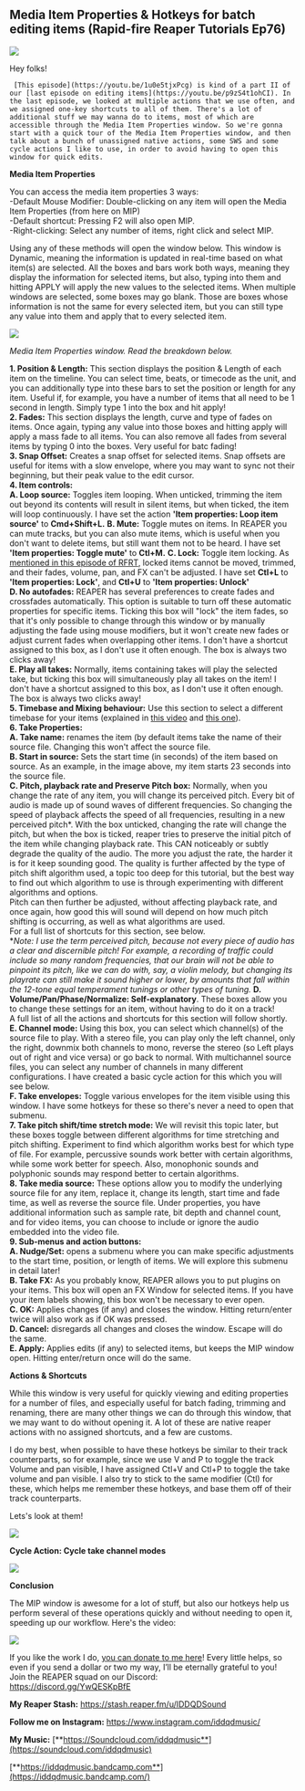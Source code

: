 ## Media Item Properties & Hotkeys for batch editing items (Rapid-fire Reaper Tutorials Ep76)

![](/blog/rfrt/76/93.jpg)

Hey folks!

     [This episode](https://youtu.be/1u0e5tjxPcg) is kind of a part II of our [last episode on editing items](https://youtu.be/p9zS4t1ohCI). In the last episode, we looked at multiple actions that we use often, and we assigned one-key shortcuts to all of them. There's a lot of additional stuff we may wanna do to items, most of which are accessible through the Media Item Properties window. So we're gonna start with a quick tour of the Media Item Properties window, and then talk about a bunch of unassigned native actions, some SWS and some cycle actions I like to use, in order to avoid having to open this window for quick edits.

**Media Item Properties**

You can access the media item properties 3 ways:  
-Default Mouse Modifier: Double-clicking on any item will open the Media Item Properties (from here on MIP)  
-Default shortcut: Pressing F2 will also open MIP.  
-Right-clicking: Select any number of items, right click and select MIP.

Using any of these methods will open the window below. This window is Dynamic, meaning the information is updated in real-time based on what item(s) are selected. All the boxes and bars work both ways, meaning they display the information for selected items, but also, typing into them and hitting APPLY will apply the new values to the selected items. When multiple windows are selected, some boxes may go blank. Those are boxes whose information is not the same for every selected item, but you can still type any value into them and apply that to every selected item.

![](/blog/rfrt/76/94.jpg)

_Media Item Properties window. Read the breakdown below._

**1. Position & Length:** This section displays the position & Length of each item on the timeline. You can select time, beats, or timecode as the unit, and you can additionally type into these bars to set the position or length for any item. Useful if, for example, you have a number of items that all need to be 1 second in length. Simply type 1 into the box and hit apply!  
**2. Fades:** This section displays the length, curve and type of fades on items. Once again, typing any value into those boxes and hitting apply will apply a mass fade to all items. You can also remove all fades from several items by typing 0 into the boxes. Very useful for batc fading!  
**3. Snap Offset:** Creates a snap offset for selected items. Snap offsets are useful for items with a slow envelope, where you may want to sync not their beginning, but their peak value to the edit cursor.  
**4. Item controls:**  
**A. Loop source:** Toggles item looping. When unticked, trimming the item out beyond its contents will result in silent items, but when ticked, the item will loop continuously. I have set the action **'Item properties: Loop item source'** to **Cmd+Shift+L.**
**B. Mute:** Toggle mutes on items. In REAPER you can mute tracks, but you can also mute items, which is useful when you don't want to delete items, but still want them not to be heard. I have set **'Item properties: Toggle mute'** to **Ctl+M.**
**C. Lock:** Toggle item locking. As [mentioned in this episode of RFRT](https://youtu.be/NyQo1BOK970), locked items cannot be moved, trimmed, and their fades, volume, pan, and FX can't be adjusted. I have set **Ctl+L** to **'Item properties: Lock'**, and **Ctl+U** to **'Item properties: Unlock'**  
**D. No autofades:** REAPER has several preferences to create fades and crossfades automatically. This option is suitable to turn off these automatic properties for specific items. Ticking this box will "lock" the item fades, so that it's only possible to change through this window or by manually adjusting the fade using mouse modifiers, but it won't create new fades or adjust current fades when overlapping other items. I don't have a shortcut assigned to this box, as I don't use it often enough. The box is always two clicks away!  
**E. Play all takes:** Normally, items containing takes will play the selected take, but ticking this box will simultaneously play all takes on the item! I don't have a shortcut assigned to this box, as I don't use it often enough. The box is always two clicks away!  
**5. Timebase and Mixing behaviour:** Use this section to select a different timebase for your items (explained in [this video](https://youtu.be/A4M4BoYcwPc) and [this one](https://youtu.be/5reFq3K8jpI)).  
**6. Take Properties:**  
**A. Take name:** renames the item (by default items take the name of their source file. Changing this won't affect the source file.  
**B. Start in source:** Sets the start time (in seconds) of the item based on source. As an example, in the image above, my item starts 23 seconds into the source file.  
**C. Pitch, playback rate and Preserve Pitch box:** Normally, when you change the rate of any item, you will change its perceived pitch. Every bit of audio is made up of sound waves of different frequencies. So changing the speed of playback affects the speed of all frequencies, resulting in a new perceived pitch*. With the box unticked, changing the rate will change the pitch, but when the box is ticked, reaper tries to preserve the initial pitch of the item while changing playback rate. This CAN noticeably or subtly degrade the quality of the audio. The more you adjust the rate, the harder it is for it keep sounding good. The quality is further affected by the type of pitch shift algorithm used, a topic too deep for this tutorial, but the best way to find out which algorithm to use is through experimenting with different algorithms and options.  
 Pitch can then further be adjusted, without affecting playback rate, and once again, how good this will sound will depend on how much pitch shifting is occurring, as well as what algorithms are used.  
For a full list of shortcuts for this section, see below.  
*_Note: I use the term perceived pitch, because not every piece of audio has a clear and discernible pitch! For example, a recording of traffic could include so many random frequencies, that our brain will not be able to pinpoint its pitch, like we can do with, say, a violin melody, but changing its playrate can still make it sound higher or lower, by amounts that fall within the 12-tone equal temperament tunings or other types of tuning._
**D. Volume/Pan/Phase/Normalize: Self-explanatory**. These boxes allow you to change these settings for an item, without having to do it on a track!  
A full list of all the actions and shortcuts for this section will follow shortly.  
**E. Channel mode:** Using this box, you can select which channel(s) of the source file to play. With a stereo file, you can play only the left channel, only the right, downmix both channels to mono, reverse the stereo (so Left plays out of right and vice versa) or go back to normal. With multichannel source files, you can select any number of channels in many different configurations. I have created a basic cycle action for this which you will see below.  
**F. Take envelopes:** Toggle various envelopes for the item visible using this window. I have some hotkeys for these so there's never a need to open that submenu.  
**7. Take pitch shift/time stretch mode:** We will revisit this topic later, but these boxes toggle between different algorithms for time stretching and pitch shifting. Experiment to find which algorithm works best for which type of file. For example, percussive sounds work better with certain algorithms, while some work better for speech. Also, monophonic sounds and polyphonic sounds may respond better to certain algorithms.  
**8. Take media source:** These options allow you to modify the underlying source file for any item, replace it, change its length, start time and fade time, as well as reverse the source file. Under properties, you have additional information such as sample rate, bit depth and channel count, and for video items, you can choose to include or ignore the audio embedded into the video file.  
**9. Sub-menus and action buttons:**  
**A. Nudge/Set:** opens a submenu where you can make specific adjustments to the start time, position, or length of items. We will explore this submenu in detail later!  
**B. Take FX:** As you probably know, REAPER allows you to put plugins on your items. This box will open an FX Window for selected items. If you have your item labels showing, this box won't be necessary to ever open.  
**C. OK:** Applies changes (if any) and closes the window. Hitting return/enter twice will also work as if OK was pressed.  
**D. Cancel:** disregards all changes and closes the window. Escape will do the same.  
**E. Apply:** Applies edits (if any) to selected items, but keeps the MIP window open. Hitting enter/return once will do the same.

**Actions & Shortcuts**

While this window is very useful for quickly viewing and editing properties for a number of files, and especially useful for batch fading, trimming and renaming, there are many other things we can do through this window, that we may want to do without opening it. A lot of these are native reaper actions with no assigned shortcuts, and a few are customs.

I do my best, when possible to have these hotkeys be similar to their track counterparts, so for example, since we use V and P to toggle the track Volume and pan visible, I have assigned Ctl+V and Ctl+P to toggle the take volume and pan visible. I also try to stick to the same modifier (Ctl) for these, which helps me remember these hotkeys, and base them off of their track counterparts.

Lets's look at them!

![](/blog/rfrt/76/95.png)

**Cycle Action: Cycle take channel modes**

![](/blog/rfrt/76/96.png)

**Conclusion**

The MIP window is awesome for a lot of stuff, but also our hotkeys help us perform several of these operations quickly and without needing to open it, speeding up our workflow. Here's the video:

<youtube id="1u0e5tjxPcg"></youtube>

![](/blog/rfrt/76/8.png)

If you like the work I do, [you can donate to me here](http://www.buymeacoffee.com/iddqdsound)! Every little helps, so even if you send a dollar or two my way, I’ll be eternally grateful to you!  
 Join the REAPER squad on our Discord:  
 <https://discord.gg/YwQESKpBfE>

**My Reaper Stash:** <https://stash.reaper.fm/u/IDDQDSound>

**Follow me on Instagram:** <https://www.instagram.com/iddqdmusic/>

**My Music:** [**https://Soundcloud.com/iddqdmusic**](https://soundcloud.com/iddqdmusic)

[ ](https://soundcloud.com/iddqdmusic) [**https://iddqdmusic.bandcamp.com**](https://iddqdmusic.bandcamp.com/)

